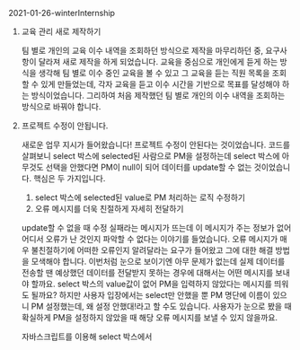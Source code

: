 2021-01-26-winterInternship

1. 교육 관리 새로 제작하기

   팀 별로 개인의 교육 이수 내역을 조회하던 방식으로 제작을 마무리하던 중, 요구사항이 달라져 새로 제작을 하게 되었습니다. 교육을 중심으로 개인에게 듣게 하는 방식을 생각해 팀 별로 이수 중인 교육을 볼 수 있고 그 교육을 듣는 직원 목록을 조회할 수 있게 만들었는데, 각자 교육을 듣고 이수 시간을 기반으로 목표를 달성해야 하는 방식이었습니다. 그리하여 처음 제작했던 팀 별로 개인의 이수 내역을 조회하는 방식으로 바꿔야 합니다.

2. 프로젝트 수정이 안됩니다.

   새로운 업무 지시가 들어왔습니다! 프로젝트 수정이 안된다는 것이었습니다. 코드를 살펴보니 select 박스에 selected된 사람으로 PM을 설정하는데 select 박스에 아무것도 선택을 안했다면 PM이 null이 되어 데이터를 update할 수 없는 것이었습니다. 핵심은 두 가지입니다.

   1. select 박스에 selected된 value로 PM 처리하는 로직 수정하기
   2. 오류 메시지를 더욱 친절하게 자세히 전달하기

   update할 수 없을 때 수정 실패라는 메시지가 뜨는데 이 메시지가 주는 정보가 없어 어디서 오류가 난 것인지 파악할 수 없다는 이야기를 들었습니다. 오류 메시지가 매우 불친절하기에 어떠한 오류인지 알려달라는 요구가 들어왔고 그에 대한 해결 방법을 모색해야 합니다. 이번처럼 눈으로 보이기엔 아무 문제가 없는데 실제 데이터를 전송할 땐 예상했던 데이터를 전달받지 못하는 경우에 대해서는 어떤 메시지를 보내야 할까요. select 박스의 value값이 없어 PM을 입력하지 않았다는 메시지를 띄워도 될까요? 하지만 사용자 입장에서는 select만 안했을 뿐 PM 명단에 이름이 있으니 PM 설정했는데, 왜 설정 안했대!라고 할 수도 있습니다. 사용자가 눈으로 봤을 때 확실하게 PM을 설정하지 않았을 때 해당 오류 메시지를 보낼 수 있지 않을까요.  

   자바스크립트를 이용해 select 박스에서  

